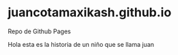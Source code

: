 # juancotamaxikash.github.io
Repo de Github Pages


Hola esta es la historia de un niño que se llama juan